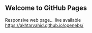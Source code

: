 ## Welcome to GitHub Pages

Responsive web page...
live available https://akhtarvahid.github.io/openebs/
